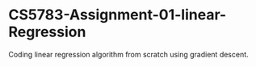 # CS5783-Assignment-01-linear-Regression


Coding linear regression algorithm from scratch using gradient descent. 
